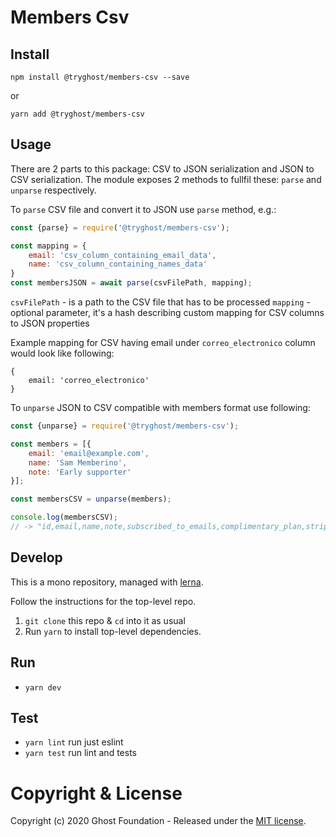 # Members Csv

## Install

`npm install @tryghost/members-csv --save`

or

`yarn add @tryghost/members-csv`


## Usage
There are 2 parts to this package: CSV to JSON serialization and JSON to CSV serialization. The module exposes 2 methods to fullfil these: `parse` and `unparse` respectively.

To `parse` CSV file and convert it to JSON use `parse` method, e.g.:
```js
const {parse} = require('@tryghost/members-csv');

const mapping = {
    email: 'csv_column_containing_email_data',
    name: 'csv_column_containing_names_data'
}
const membersJSON = await parse(csvFilePath, mapping);
```

`csvFilePath` - is a path to the CSV file that has to be processed
`mapping` - optional parameter, it's a hash describing custom mapping for CSV columns to JSON properties

Example mapping for CSV having email under `correo_electronico` column would look like following:
```
{
    email: 'correo_electronico'
}
```

To `unparse` JSON to CSV compatible with members format use following:
```js
const {unparse} = require('@tryghost/members-csv');

const members = [{
    email: 'email@example.com',
    name: 'Sam Memberino',
    note: 'Early supporter'
}];

const membersCSV = unparse(members);

console.log(membersCSV);
// -> "id,email,name,note,subscribed_to_emails,complimentary_plan,stripe_customer_id,created_at,deleted_at,labels\r\n,email@example.com,Sam Memberino,Early supporter,,,,,,"
```

## Develop

This is a mono repository, managed with [lerna](https://lernajs.io/).

Follow the instructions for the top-level repo.
1. `git clone` this repo & `cd` into it as usual
2. Run `yarn` to install top-level dependencies.


## Run

- `yarn dev`


## Test

- `yarn lint` run just eslint
- `yarn test` run lint and tests




# Copyright & License 

Copyright (c) 2020 Ghost Foundation - Released under the [MIT license](LICENSE).
